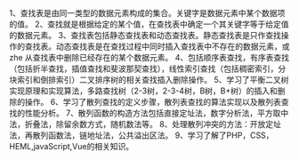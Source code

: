 1、查找表是由同一类型的数据元素构成的集合。关键字是数据元素中某个数据项的值。
2、查找就是根据给定的某个值，在查找表中确定一个其关键字等于给定值的数据元素。
3、查找表包括静态查找表和动态查找表。静态查找表是只作查找操作的查找表。动态查找表是在查找过程中同时插入查找表中不存在的数据元素，或zhe 从查找表中删除已经存在的某个数据元素。
4、包括顺序表查找，有序表查找（包括折半查找，插值查找和斐波那契查找），线性索引查找（包括稠密索引，分块索引和倒排索引）二叉排序树的相关查找插入删除操作。
5、学习了平衡二叉树实现原理和实现算法，多路查找树（2-3树，2-3-4树，B树，B+树）的插入和删除的操作。
6、学习了散列查找的定义步骤，散列表查找的算法实现以及散列表查找的性能分析。
7、散列函数的构造方法包括直接定址法，数字分析法，平方取中法，折叠法，除留余数方式，随机数法等。
8、处理散列冲突的方法：开放定址法，再散列函数法，链地址法，公共溢出区法。
9、学习了解了PHP，CSS，HEML,javaScript,Vue的相关知识。
